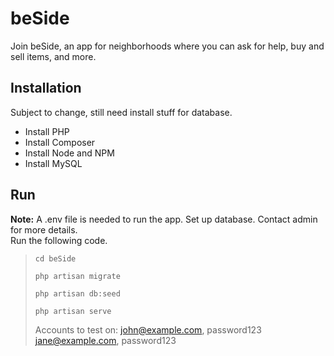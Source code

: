 # beSide

Join beSide, an app for neighborhoods where you can ask for help, buy and sell items, and more.

## Installation
Subject to change, still need install stuff for database.
- Install PHP
- Install Composer
- Install Node and NPM
- Install MySQL

## Run
**Note:** A .env file is needed to run the app. Set up database. Contact admin for more details.<br>
Run the following code.

> ```
> cd beSide
> ```
> ```
> php artisan migrate
> ```
> ```
> php artisan db:seed
> ```
> ```
> php artisan serve
> ```
>
> Accounts to test on:
> john@example.com, password123
> jane@example.com, password123
